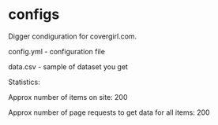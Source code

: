# configs
Digger condiguration for covergirl.com.

config.yml - configuration file

data.csv - sample of dataset you get

Statistics:

Approx number of items on site: 200

Approx number of page requests to get data for all items: 200
